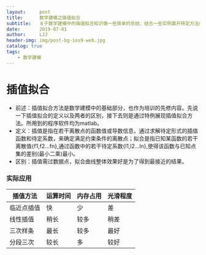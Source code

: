 ```yaml
---
layout:     post
title:      数学建模之插值拟合
subtitle:   关于数学建模中的插值拟合知识做一些简单的总结，结合一些实例展开特定方法的matlab程序实现
date:       2019-07-01
author:     LJJ
header-img: img/post-bg-ios9-web.jpg
catalog: true
tags:
    - 数学建模
---
```








# 插值拟合
- 前述：插值拟合方法是数学建模中的基础部分，也作为培训的先修内容。先说一下插值拟合的定义以及两者的区别，接下去则是通过特例展现插值拟合方法。所用到的程序软件均为matlab。
- 定义：插值是指在若干离散点的函数值或导数信息，通过求解待定形式的插值函数和待定系数，来确定满足约束条件的离散点；拟合是指已知某函数的若干离散值{f1,f2...fn},通过函数中的若干待定系数{l1,l2...ln},使得该函数与已知点集的差别(最小二乘)最小。
- 区别：插值需过数据点，拟合曲线整体效果好是为了得到最接近的结果。
### 实际应用





| 插值方法 | 运算时间 | 内存占用 | 光滑程度 | 
| ------ | ------ | ------ | ------ |
| 临近点插值 | 快 | 少 | 差 |
| 线性插值 | 稍长 | 较多 | 稍差 |
| 三次样条 | 最长 | 较多 | 最好 |
| 分段三次 | 较长 | 多 | 较好 |
